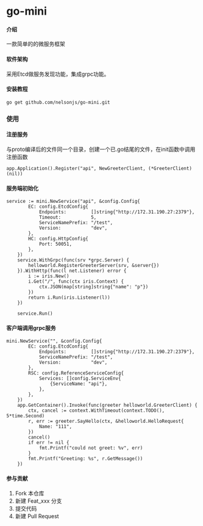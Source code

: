 # go-mini

#### 介绍
一款简单的的微服务框架

#### 软件架构
采用Etcd做服务发现功能，集成grpc功能。


#### 安装教程

```
go get github.com/nelsonjs/go-mini.git
```
### 使用

#### 注册服务
与proto编译后的文件同一个目录，创建一个已.go结尾的文件，在init函数中调用注册函数
```
app.Application().Register("api", NewGreeterClient, (*GreeterClient)(nil))
```

#### 服务端初始化
```
service := mini.NewService("api", &config.Config{
		EC: config.EtcdConfig{
			Endpoints:         []string{"http://172.31.190.27:2379"},
			Timeout:           5,
			ServiceNamePrefix: "/test",
			Version:           "dev",
		},
		HC: config.HttpConfig{
			Port: 50051,
		},
	})
	service.WithGrpc(func(srv *grpc.Server) {
		helloworld.RegisterGreeterServer(srv, &server{})
	}).WithHttp(func(l net.Listener) error {
		i := iris.New()
		i.Get("/", func(ctx iris.Context) {
			ctx.JSON(map[string]string{"name": "p"})
		})
		return i.Run(iris.Listener(l))
	})

	service.Run()
```
#### 客户端调用grpc服务
```
mini.NewService("", &config.Config{
		EC: config.EtcdConfig{
			Endpoints:         []string{"http://172.31.190.27:2379"},
			ServiceNamePrefix: "/test",
			Version:           "dev",
		},
		RSC: config.ReferenceServiceConfig{
			Services: []config.ServiceEnv{
				{ServiceName: "api"},
			},
		},
	})
	app.GetContainer().Invoke(func(greeter helloworld.GreeterClient) {
		ctx, cancel := context.WithTimeout(context.TODO(), 5*time.Second)
		r, err := greeter.SayHello(ctx, &helloworld.HelloRequest{
			Name: "111",
		})
		cancel()
		if err != nil {
			fmt.Printf("could not greet: %v", err)
		}
		fmt.Printf("Greeting: %s", r.GetMessage())
	})
```

#### 参与贡献

1.  Fork 本仓库
2.  新建 Feat_xxx 分支
3.  提交代码
4.  新建 Pull Request
